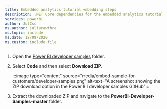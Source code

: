 ```yaml
---
title: Embedded analytics tutorial embedding steps
description: .NET Core dependencies for the embedded analytics tutorials.
services: powerbi
author: JulCsc
ms.author: juliacawthra
ms.topic: include
ms.date: 12/09/2020
ms.custom: include file
---
```


1. Open the [Power BI developer samples](https://github.com/microsoft/PowerBI-Developer-Samples) folder.

2. Select **Code** and then select **Download ZIP**.

    :::image type="content" source="media/embed-sample-for-customers/developer-samples.png" alt-text="A screenshot showing the ZIP download option in the Power B I developer samples GitHub":::

3. Extract the downloaded ZIP and navigate to the **PowerBI-Developer-Samples-master** folder.
